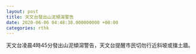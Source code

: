 ```yaml
---
layout: post
title: 天文台發出山泥傾瀉警告
date: 2020-06-06 04:48:38.000000000 +08:00
categories: rthk
---
```


天文台凌晨4時45分發出山泥傾瀉警告，天文台提醒市民切勿行近斜坡或擋土牆。
